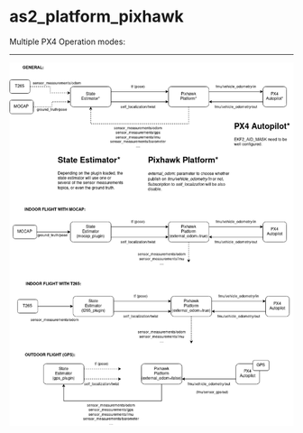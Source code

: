 # as2_platform_pixhawk



Multiple PX4 Operation modes:
****************************

![image info](./docs/pixhawk_odometry.png)
